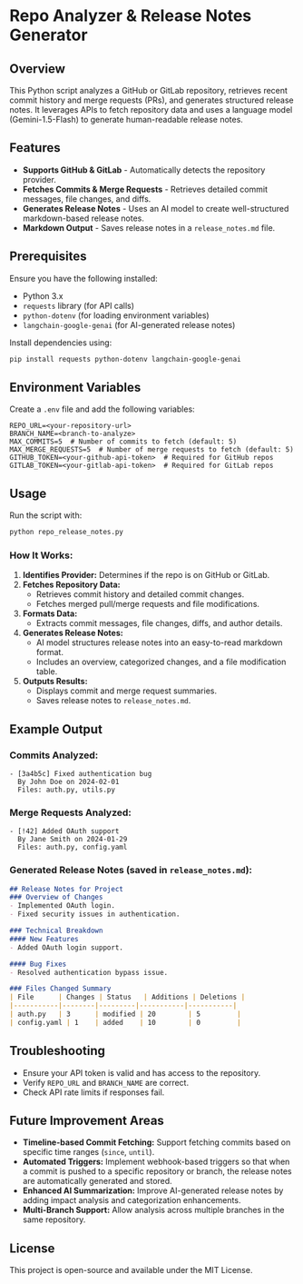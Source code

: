 # Repo Analyzer & Release Notes Generator

## Overview
This Python script analyzes a GitHub or GitLab repository, retrieves recent commit history and merge requests (PRs), and generates structured release notes. It leverages APIs to fetch repository data and uses a language model (Gemini-1.5-Flash) to generate human-readable release notes.

## Features
- **Supports GitHub & GitLab** - Automatically detects the repository provider.
- **Fetches Commits & Merge Requests** - Retrieves detailed commit messages, file changes, and diffs.
- **Generates Release Notes** - Uses an AI model to create well-structured markdown-based release notes.
- **Markdown Output** - Saves release notes in a `release_notes.md` file.

## Prerequisites
Ensure you have the following installed:
- Python 3.x
- `requests` library (for API calls)
- `python-dotenv` (for loading environment variables)
- `langchain-google-genai` (for AI-generated release notes)

Install dependencies using:
```sh
pip install requests python-dotenv langchain-google-genai
```

## Environment Variables
Create a `.env` file and add the following variables:
```
REPO_URL=<your-repository-url>
BRANCH_NAME=<branch-to-analyze>
MAX_COMMITS=5  # Number of commits to fetch (default: 5)
MAX_MERGE_REQUESTS=5  # Number of merge requests to fetch (default: 5)
GITHUB_TOKEN=<your-github-api-token>  # Required for GitHub repos
GITLAB_TOKEN=<your-gitlab-api-token>  # Required for GitLab repos
```

## Usage
Run the script with:
```sh
python repo_release_notes.py
```

### How It Works:
1. **Identifies Provider:** Determines if the repo is on GitHub or GitLab.
2. **Fetches Repository Data:**
   - Retrieves commit history and detailed commit changes.
   - Fetches merged pull/merge requests and file modifications.
3. **Formats Data:**
   - Extracts commit messages, file changes, diffs, and author details.
4. **Generates Release Notes:**
   - AI model structures release notes into an easy-to-read markdown format.
   - Includes an overview, categorized changes, and a file modification table.
5. **Outputs Results:**
   - Displays commit and merge request summaries.
   - Saves release notes to `release_notes.md`.

## Example Output
### Commits Analyzed:
```
- [3a4b5c] Fixed authentication bug
  By John Doe on 2024-02-01
  Files: auth.py, utils.py
```

### Merge Requests Analyzed:
```
- [!42] Added OAuth support
  By Jane Smith on 2024-01-29
  Files: auth.py, config.yaml
```

### Generated Release Notes (saved in `release_notes.md`):
```markdown
## Release Notes for Project
### Overview of Changes
- Implemented OAuth login.
- Fixed security issues in authentication.

### Technical Breakdown
#### New Features
- Added OAuth login support.

#### Bug Fixes
- Resolved authentication bypass issue.

### Files Changed Summary
| File      | Changes | Status   | Additions | Deletions |
|-----------|--------|---------|-----------|-----------|
| auth.py   | 3      | modified | 20        | 5         |
| config.yaml | 1    | added    | 10        | 0         |
```

## Troubleshooting
- Ensure your API token is valid and has access to the repository.
- Verify `REPO_URL` and `BRANCH_NAME` are correct.
- Check API rate limits if responses fail.

## Future Improvement Areas
- **Timeline-based Commit Fetching:** Support fetching commits based on specific time ranges (`since`, `until`).
- **Automated Triggers:** Implement webhook-based triggers so that when a commit is pushed to a specific repository or branch, the release notes are automatically generated and stored.
- **Enhanced AI Summarization:** Improve AI-generated release notes by adding impact analysis and categorization enhancements.
- **Multi-Branch Support:** Allow analysis across multiple branches in the same repository.

## License
This project is open-source and available under the MIT License.


